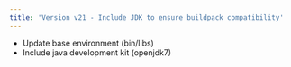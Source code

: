 ```yaml
---
title: 'Version v21 - Include JDK to ensure buildpack compatibility'
---
```


* Update base environment (bin/libs)
* Include java development kit (openjdk7)
